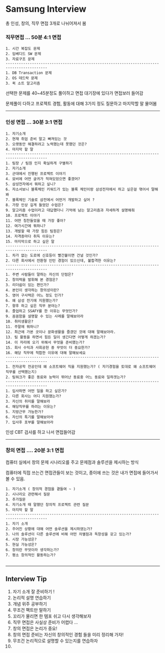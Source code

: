# Samsung Interview

 총 인성, 창의, 직무 면접 3개로 나뉘어져서 봄



### 직무면접 ... 50분 4:1 면접

```
1. 시간 복잡도 문제
2. 임베디드 SW 문제
3. 자료구조 문제
-----------------------------------------------------------------------------------------
1. DB Transaction 문제
2. OS 데드락 문제
3. 퀵 소트 알고리즘
```

선택한 문제를 40~45분정도 풀이하고 면접 대기장에 있다가 면접보러 들어감



문제풀이 다하고 프로젝트 경험, 활동에 대해 3가지 정도 질문하고 마지막할 말 물어봄



---

### 인성 면접 ... 30분 3:1 면접

```
1. 자기소개
2. 현재 취업 준비 말고 빠져있는 것
3. 오랫동안 해결하려고 노력했는데 못했던 것은?
4. 마지막 할 말
-----------------------------------------------------------------------------------------
1. 팀장 / 팀원 인지 확실하게 구별하기
2. 자기소개
3. 군대에서 진행된 프로젝트 이야기
4. 묘비에 어떤 글귀가 적혀있었으면 좋겠어?
5. 삼성전자에서 뭐하고 싶니?
6. 자소서보니 블록체인 키워드가 있는 블록 체인이랑 삼성전자에서 하고 싶은걸 엮어서 말해봐
7. 블록체인 기술로 삼전에서 어떤거 개발하고 싶어 ?
8. 가장 인상 깊게 들었던 수업은?
9. 알고리즘 수업이라고 대답했더니 기억에 남는 알고리즘과 자세하게 설명해줘
10. 프로젝트 이야기
11. 어떤 칭찬들었을 때 가장 좋아?
12. 여가시간에 뭐하니?
13. 개발할 때 가장 힘든 팀원은?
14. 자격증마다 취득 이유는?
15. 마지막으로 하고 싶은 말
-----------------------------------------------------------------------------------------
1. 차가 없는 도로에 신호등이 빨간불이면 건널 것인가?
2. 다른 회사에서 전환형 인턴 경험이 있으신데, 불합격한 이유는?
-----------------------------------------------------------------------------------------
1. 주변 사람들이 말하는 자신의 단점은?
2. 창의력을 발휘해 본 경험은?
3. 리더쉽이 있는 편인가?
4. 본인이 생각하는 창의성이란?
5. 영어 구사력은 어느 정도 인가?
6. 왜 삼성 전기에 지원했는가?
7. 향후 하고 싶은 직무 분야는?
8. 졸업하고 SSAFY를 한 이유는 무엇인가?
9. 꼼꼼함을 설명할 수 있는 사례를 말해보아라
10. 취미생활은?
11. 주말에 뭐하니?
12. 최근에 가본 곳이나 문화생활을 즐겼던 것에 대해 말해보아라.
13. 팀 활동을 하면서 힘든 일이 생긴다면 어떻게 하겠는가?
14. 이 자리에 오기 위해서 무엇을 준비했는가?
15. 회사 수익과 사회공헌 중 무엇이 더 중요한가?
16. 해당 직무에 적합한 이유에 대해 말해보세요
-----------------------------------------------------------------------------------------
1. 전자공학 전공인데 왜 소프트웨어 직을 지원했는가? ( 자기경험을 토대로 왜 소프트웨어 직무를 선택했는지)
2. 팀워크가 좋은 동료와 능력이 뛰어난 동료중 어느 동료와 일하겟는가?
-----------------------------------------------------------------------------------------
1. 입사하면 어떤 일을 하고 싶은가?
2. 다른 회사는 어디 지원했는가?
3. 자신의 취미를 말해보라
4. 해당직무를 하려는 이유는?
5. 지방근무 가능한가?
6. 자신의 특기를 말해보아라
7. 입사후 포부를 말해보아라

```



인성 CBT 검사를 하고 나서 면접들어감







---

### 창의 면접 .... 20분 3:1 면접

컴퓨터 실에서 창의 문제 시나리오를 주고 문제점과 솔루션을 제시하는 방식

컴퓨터에 직접 쓰는건 면접관들이 보는 것이고, 종이에 쓰는 것은 내가 면접에 들어가서 볼 수 있음.

```
1. 자기소개 ( 창의적 경험을 곁들여 ~ )
2. 시나리오 관련해서 질문
3. 추가질문
4. 자기소개 때 말했던 창의적 프로젝트 관련 질문
5. 마지막 할 말
-----------------------------------------------------------------------------------------
1. 자기 소개
2. 주어진 상황에 대해 어떤 솔루션을 제시하였는가?
3. 나의 솔루션이 다른 솔루션에 비해 어떤 차별점과 독창성을 갖고 있는가?
4. 시장 가능성은?
5. 현실 가능성은?
6. 창의란 무엇이라 생각하는가?
7. 평소 창의적인 활동하는가?


```





---

## Interview Tip

1. 자기 소개 잘 준비하기 !
2. 논리적 설명 연습하기
3. 개념 위주 공부하기
4. 무조건 팩트만 말하기
5. 꼬리가 물리면 한 템포 쉬고 다시 생각해보자
6. 직무 면접은 사실상 준비가 어렵다 ...
7. 창의 면접은 논리가 중요!
8. 창의 면접 준비는 자신의 창의적인 경험 들을 미리 정리해 가자!
9. 무조건 논리적으로 설명할 수 있는지를 연습하자
10. 